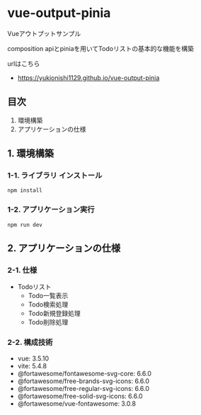 # vue-output-pinia

Vueアウトプットサンプル

composition apiとpiniaを用いてTodoリストの基本的な機能を構築

urlはこちら

- https://yukionishi1129.github.io/vue-output-pinia

## 目次

1. 環境構築
2. アプリケーションの仕様

## 1. 環境構築

### 1-1. ライブラリ インストール

```
npm install
```

### 1-2. アプリケーション実行

```
npm run dev
```

## 2. アプリケーションの仕様

### 2-1. 仕様

- Todoリスト
  - Todo一覧表示
  - Todo検索処理
  - Todo新規登録処理
  - Todo削除処理

### 2-2. 構成技術

- vue: 3.5.10
- vite: 5.4.8
- @fortawesome/fontawesome-svg-core: 6.6.0
- @fortawesome/free-brands-svg-icons: 6.6.0
- @fortawesome/free-regular-svg-icons: 6.6.0
- @fortawesome/free-solid-svg-icons: 6.6.0
- @fortawesome/vue-fontawesome: 3.0.8
